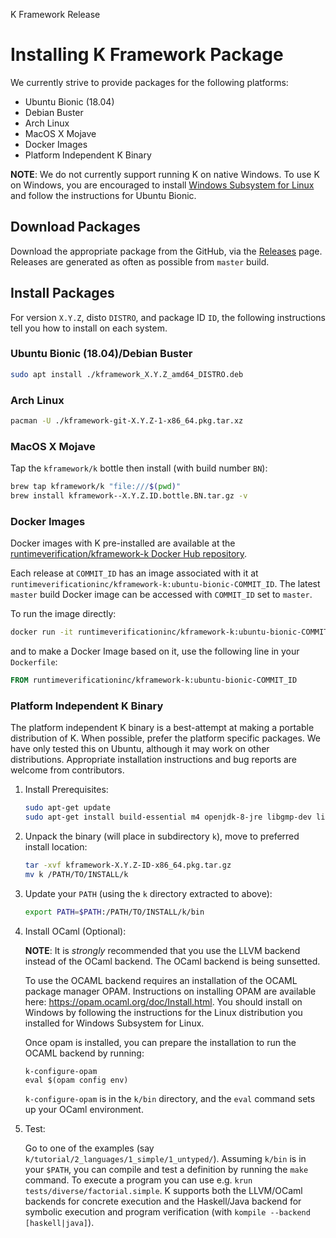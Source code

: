 K Framework Release 

Installing K Framework Package
==============================

We currently strive to provide packages for the following platforms:

-   Ubuntu Bionic (18.04)
-   Debian Buster
-   Arch Linux
-   MacOS X Mojave
-   Docker Images
-   Platform Independent K Binary

**NOTE**: We do not currently support running K on native Windows. To use K on
Windows, you are encouraged to install
[Windows Subsystem for Linux](https://docs.microsoft.com/en-us/windows/wsl/install-win10)
and follow the instructions for Ubuntu Bionic.

Download Packages
-----------------

Download the appropriate package from the GitHub, via the
[Releases](https://github.com/kframework/k/releases) page.
Releases are generated as often as possible from `master` build.

Install Packages
----------------

For version `X.Y.Z`, disto `DISTRO`, and package ID `ID`, the following
instructions tell you how to install on each system.

### Ubuntu Bionic (18.04)/Debian Buster

```sh
sudo apt install ./kframework_X.Y.Z_amd64_DISTRO.deb
```

### Arch Linux

```sh
pacman -U ./kframework-git-X.Y.Z-1-x86_64.pkg.tar.xz
```

### MacOS X Mojave

Tap the `kframework/k` bottle then install (with build number `BN`):

```sh
brew tap kframework/k "file:///$(pwd)"
brew install kframework--X.Y.Z.ID.bottle.BN.tar.gz -v
```

### Docker Images

Docker images with K pre-installed are available at the
[runtimeverification/kframework-k Docker Hub repository](https://hub.docker.com/repository/docker/runtimeverificationinc/kframework-k).

Each release at `COMMIT_ID` has an image associated with it at
`runtimeverificationinc/kframework-k:ubuntu-bionic-COMMIT_ID`.
The latest `master` build Docker image can be accessed with `COMMIT_ID` set to
`master`.

To run the image directly:

```sh
docker run -it runtimeverificationinc/kframework-k:ubuntu-bionic-COMMIT_ID
```

and to make a Docker Image based on it, use the following line in your
`Dockerfile`:

```Dockerfile
FROM runtimeverificationinc/kframework-k:ubuntu-bionic-COMMIT_ID
```

### Platform Independent K Binary

The platform independent K binary is a best-attempt at making a portable
distribution of K. When possible, prefer the platform specific packages.
We have only tested this on Ubuntu, although it may work on other distributions.
Appropriate installation instructions and bug reports are welcome from
contributors.

1.  Install Prerequisites:

    ```sh
    sudo apt-get update
    sudo apt-get install build-essential m4 openjdk-8-jre libgmp-dev libmpfr-dev pkg-config flex bison z3 libz3-dev unzip python3
    ```

2.  Unpack the binary (will place in subdirectory `k`), move to preferred install location:

    ```sh
    tar -xvf kframework-X.Y.Z-ID-x86_64.pkg.tar.gz
    mv k /PATH/TO/INSTALL/k
    ```

3.  Update your `PATH` (using the `k` directory extracted to above):

    ```sh
    export PATH=$PATH:/PATH/TO/INSTALL/k/bin
    ```

4.  Install OCaml (Optional):

    **NOTE**: It is *strongly* recommended that you use the LLVM backend
    instead of the OCaml backend. The OCaml backend is being sunsetted.

    To use the OCAML backend requires an installation of the OCAML package
    manager OPAM. Instructions on installing OPAM are available here:
    <https://opam.ocaml.org/doc/Install.html>.
    You should install on Windows by following the instructions for the Linux
    distribution you installed for Windows Subsystem for Linux.

    Once opam is installed, you can prepare the installation to run the OCAML
    backend by running:

    ```
    k-configure-opam
    eval $(opam config env)
    ```

    `k-configure-opam` is in the `k/bin` directory, and the `eval` command sets
    up your OCaml environment.

4. Test:

   Go to one of the examples (say `k/tutorial/2_languages/1_simple/1_untyped/`).
   Assuming `k/bin` is in your `$PATH`, you can compile and test a definition by
   running the `make` command. To execute a program you can use e.g.
   `krun tests/diverse/factorial.simple`. K supports both the LLVM/OCaml
   backends for concrete execution and the Haskell/Java backend for symbolic
   execution and program verification (with `kompile --backend [haskell|java]`).
